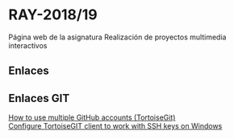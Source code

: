 RAY-2018/19  
===========  
  
Página web de la asignatura Realización de proyectos multimedia interactivos  
  
Enlaces  
-------  
  
Enlaces GIT
-----------  

[How to use multiple GitHub accounts (TortoiseGit) ](http://bunopus.blogspot.com/2014/11/how-to-use-multiple-github-accounts.html)  
[Configure TortoiseGIT client to work with SSH keys on Windows ](https://help.cloudforge.com/hc/en-us/articles/215243143-Configure-TortoiseGIT-client-to-work-with-SSH-keys-on-Windows) 
